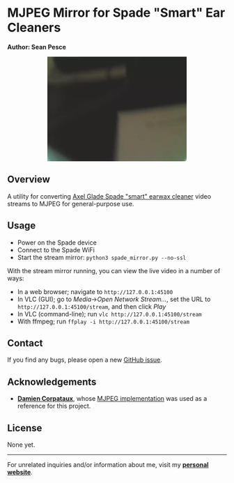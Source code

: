 # MJPEG Mirror for Spade "Smart" Ear Cleaners  
**Author: Sean Pesce**  

<p align="center">
<img align="center" title="Example clip from MJPEG stream" src="https://github.com/SeanPesce/Spade-Web-Viewer/blob/master/image/example.webp?raw=true" alt="Example clip from MJPEG stream" width="320px">
</p>  


## Overview  
A utility for converting [Axel Glade Spade "smart" earwax cleaner](https://www.axelglade.com/collections/e) video streams to MJPEG for general-purpose use.  

## Usage  

 * Power on the Spade device  
 * Connect to the Spade WiFi  
 * Start the stream mirror: `python3 spade_mirror.py --no-ssl`  

With the stream mirror running, you can view the live video in a number of ways:  

 * In a web browser; navigate to `http://127.0.0.1:45100`  
 * In VLC (GUI); go to *Media*→*Open Network Stream...*, set the URL to `http://127.0.0.1:45100/stream`, and then click *Play*  
 * In VLC (command-line); run `vlc http://127.0.0.1:45100/stream`  
 * With ffmpeg; run `ffplay -i http://127.0.0.1:45100/stream`  


## Contact  
If you find any bugs, please open a new [GitHub issue](https://github.com/SeanPesce/Spade-Web-Viewer/issues/new).  


## Acknowledgements  
 * **[Damien Corpataux](https://github.com/damiencorpataux)**, whose [MJPEG implementation](https://github.com/damiencorpataux/pymjpeg) was used as a reference for this project.  


## License  
None yet.


---------------------------------------------

For unrelated inquiries and/or information about me, visit my **[personal website](https://SeanPesce.github.io)**.  

